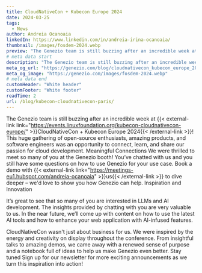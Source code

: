 ```yaml
---
title: CloudNativeCon + Kubecon Europe 2024
date: 2024-03-25
tags:
  - News
author: Andreia Ocanoaia
linkedIn: https://www.linkedin.com/in/andreia-irina-ocanoaia/
thumbnail: /images/fosdem-2024.webp
preview: "The Genezio team is still buzzing after an incredible week at CloudNativeCon + Kubecon Europe 2024!"
# meta data start
description: "The Genezio team is still buzzing after an incredible week at CloudNativeCon + Kubecon Europe 2024!"
meta_og_url: "https://genezio.com/blog/cloudnativecon_kubecon_europe_2024"
meta_og_image: "https://genezio.com/images/fosdem-2024.webp"
# meta data end
customHeader: "White header"
customFooter: "White footer"
readTime: 2
url: /blog/kubecon-cloudnativecon-paris/
---
```


The Genezio team is still buzzing after an incredible week at {{< external-link link="https://events.linuxfoundation.org/kubecon-cloudnativecon-europe/" >}}CloudNativeCon + Kubecon Europe 2024{{< /external-link >}}! This huge gathering of open-source enthusiasts, amazing products, and software engineers was an opportunity to connect, learn, and share our passion for cloud development.
Meaningful Connections
We were thrilled to meet so many of you at the Genezio booth! You’ve chatted with us and you still have some questions on how to use Genezio for your use case. Book a demo with {{< external-link link="https://meetings-eu1.hubspot.com/andreia-ocanoaia" >}}us{{< /external-link >}} to dive deeper – we'd love to show you how Genezio can help.
Inspiration and Innovation

It’s great to see that so many of you are interested in LLMs and AI development. The insights provided by chatting with you are very valuable to us. In the near future, we’ll come up with content on how to use the latest AI tools and how to enhance your web application with AI-infused features.

CloudNativeCon wasn't just about business for us. We were inspired by the energy and creativity on display throughout the conference. From insightful talks to amazing demos, we came away with a renewed sense of purpose and a notebook full of ideas to help us make Genezio even better.
Stay tuned
Sign up for our newsletter for more exciting announcements as we turn this inspiration into action!
